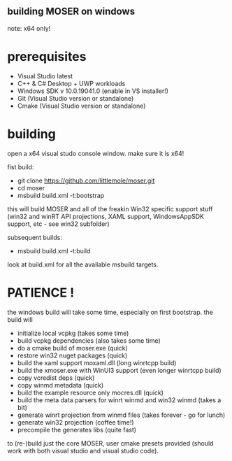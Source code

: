 ## building MOSER on windows

note: x64 only!

# prerequisites

- Visual Studio latest
- C++ & C# Desktop + UWP workloads
- Windows SDK v 10.0.19041.0 (enable in VS installer!)
- Git (Visual Studio version or standalone)
- Cmake (Visual Studio version or standalone)

# building

open a x64 visual studo console window. make sure it is x64!

fist build:

- git clone https://github.com/littlemole/moser.git
- cd moser
- msbuild build.xml -t:bootstrap

this will build MOSER and all of the freakin Win32 specific support stuff (win32 and winRT API projections, XAML support, WindowsAppSDK support, etc - see win32 subfolder)

subsequent builds:

- msbuild build.xml -t:build

look at build.xml for all the available msbuild targets.

# PATIENCE !

the windows build will take some time, especially on first bootstrap.
the build will

- initialize local vcpkg (takes some time)
- build vcpkg dependencies (also takes some time)
- do a cmake build of moser.exe (quick)
- restore win32 nuget packages (quick)
- build the xaml support moxaml.dll (long winrtcpp build)
- build the xmoser.exe with WinUI3 support (even longer winrtcpp build)
- copy vcredist deps (quick)
- copy winmd metadata (quick)
- build the example resource only mocres.dll (quick)
- build the meta data parsers for winrt winmd and win32 winmd (takes a bit)
- generate winrt projection from winmd files (takes forever - go for lunch)
- generate win32 projection (coffee time!)
- precompile the generates libs (quite fast)



to (re-)build just the core MOSER, user cmake presets provided (should work with both visual studio and visual studio code).
 
